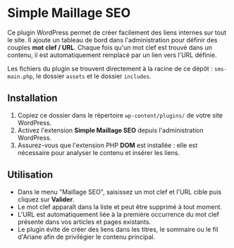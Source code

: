 # Simple Maillage SEO

Ce plugin WordPress permet de créer facilement des liens internes sur tout le site.
Il ajoute un tableau de bord dans l'administration pour définir des couples **mot clef / URL**. Chaque fois qu'un mot clef est trouvé dans un contenu, il est automatiquement remplacé par un lien vers l'URL définie.

Les fichiers du plugin se trouvent directement à la racine de ce dépôt : `sms-main.php`, le dossier `assets` et le dossier `includes`.

## Installation

1. Copiez ce dossier dans le répertoire `wp-content/plugins/` de votre site WordPress.
2. Activez l'extension **Simple Maillage SEO** depuis l'administration WordPress.
3. Assurez-vous que l'extension PHP **DOM** est installée : elle est nécessaire pour analyser le contenu et insérer les liens.

## Utilisation

- Dans le menu "Maillage SEO", saisissez un mot clef et l'URL cible puis cliquez sur **Valider**.
- Le mot clef apparaît dans la liste et peut être supprimé à tout moment.
- L'URL est automatiquement liée à la première occurrence du mot clef présente dans vos articles et pages existants.
- Le plugin évite de créer des liens dans les titres, le sommaire ou le fil d'Ariane afin de privilégier le contenu principal.
